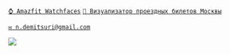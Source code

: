 [`⌚ Amazfit Watchfaces`](https://github.com/novvember/amazfit-watchfaces?tab=readme-ov-file#watchfaces-gallery)
[`🚌 Визуализатор проездных билетов Москвы`](https://novvember.github.io/mosmetro-tickets/)

[`✉️ n.demitsuri@gmail.com`](mailto:n.demitsuri+github@gmail.com)

![](https://komarev.com/ghpvc/?username=novvember&style=flat-square&color=lightgrey&label=Profile+views+since+01/2023)
